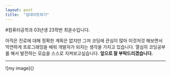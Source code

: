 ```yaml
---
layout: post
title:  "업데이트하기"
---
```


#컴퓨터공학과 03년생 23학번 최윤수입니다. 

아직은 진로에 대해 정확한 계획은 없지만 그저 코딩에 관심이 많아
이것저것 해보면서 막연하게 프로그래밍을 배워 개발자가 되자는 생각을 가지고 있습니다.
열심히 코딩공부를 해서 발전하는 모습을 스스로 지켜보고싶습니다. **앞으로 잘 부탁드리겠습니다.**
___

![my image]{}
